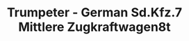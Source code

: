 ---
layout: product
title: "Trumpeter - German Sd.Kfz.7 Mittlere Zugkraftwagen8t"
price: "TBA" 
desc: "N/A"
img_path: "/assets/img/TRU01507.jpg"
brand: "N/A"
available: false
special_offer: false
new: false
soon: false
cat: "010000"
subcat: "013400"
subsubcat: "0N/A"
sifra: "TRU01507"
---